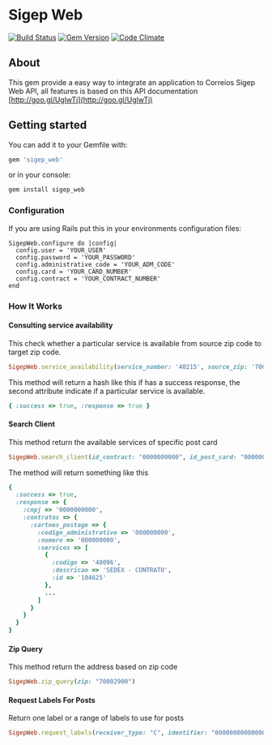# Sigep Web

[![Build Status](https://travis-ci.org/Sidoniuns/sigep_web.svg?branch=master)](https://travis-ci.org/Sidoniuns/sigep_web)
[![Gem Version](https://badge.fury.io/rb/sigep_web.svg)](https://badge.fury.io/rb/sigep_web)
[![Code Climate](https://codeclimate.com/github/Sidoniuns/sigep_web/badges/gpa.svg)](https://codeclimate.com/github/Sidoniuns/sigep_web)

## About

This gem provide a easy way to integrate an application to Correios Sigep Web API, all features is based on this API documentation [http://goo.gl/UglwTj](http://goo.gl/UglwTj)

## Getting started

You can add it to your Gemfile with:

``` ruby
gem 'sigep_web'
```

or in your console:

``` ruby
gem install sigep_web
```

### Configuration

If you are using Rails put this in your environments configuration files:

```
SigepWeb.configure do |config|
  config.user = 'YOUR_USER'
  config.password = 'YOUR_PASSWORD'
  config.administrative_code = 'YOUR_ADM_CODE'
  config.card = 'YOUR_CARD_NUMBER'
  config.contract = 'YOUR_CONTRACT_NUMBER'
end
```
### How It Works

####  Consulting service availability

This check whether a particular service is available from source zip code to target zip code.

``` ruby
SigepWeb.service_availability(service_number: '40215', source_zip: '70002900', target_zip: '74730490')
```

This method will return a hash like this if has a success response, the second attribute indicate if a particular service is available.

``` ruby
{ :success => true, :response => true }
```

#### Search Client
This method return the available services of specific post card

``` ruby
SigepWeb.search_client(id_contract: "0000000000", id_post_card: "0000000000")
```

The method will return something like this

``` ruby
{
  :success => true,
  :response => {
    :cnpj => '0000000000',
    :contratos => {
      :cartoes_postage => {
        :codigo_administrativo => '000000000',
        :numero => '000000000',
        :servicos => [
          {
            :codigo => '40096',
            :descricao => 'SEDEX - CONTRATO',
            :id => '104625'
          },
          ...
        ]
      }
    }
  }
}
```

#### Zip Query
This method return the address based on zip code

``` ruby
SigepWeb.zip_query(zip: "70002900")
```

#### Request Labels For Posts
Return one label or a range of labels to use for posts
``` ruby
SigepWeb.request_labels(receiver_type: "C", identifier: "00000000000000", id_service: "104625", qt_labels: 1)
```
